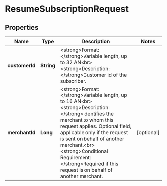
# ResumeSubscriptionRequest

## Properties
Name | Type | Description | Notes
------------ | ------------- | ------------- | -------------
**customerId** | **String** | &lt;strong&gt;Format: &lt;/strong&gt;Variable length, up to 32 AN&lt;br&gt;&lt;strong&gt;Description: &lt;/strong&gt;Customer id of the subscriber.  | 
**merchantId** | **Long** | &lt;strong&gt;Format: &lt;/strong&gt;Variable length, up to 16 AN&lt;br&gt;&lt;strong&gt;Description: &lt;/strong&gt;Identifies the merchant to whom this request applies. Optional field, applicable only if the request is sent on behalf of another merchant.&lt;br&gt;&lt;strong&gt;Conditional Requirement: &lt;/strong&gt;Required if this request is on behalf of another merchant. |  [optional]



